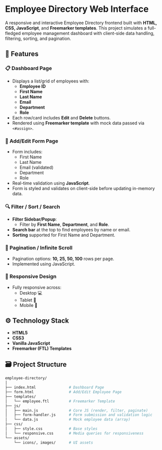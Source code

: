 # Employee Directory Web Interface

A responsive and interactive Employee Directory frontend built with **HTML, CSS, JavaScript**, and **Freemarker templates**. This project simulates a full-fledged employee management dashboard with client-side data handling, filtering, sorting, and pagination.

## 🚀 Features

### 📋 Dashboard Page
- Displays a list/grid of employees with:
  - **Employee ID**
  - **First Name**
  - **Last Name**
  - **Email**
  - **Department**
  - **Role**
- Each row/card includes **Edit** and **Delete** buttons.
- Rendered using **Freemarker template** with mock data passed via `<#assign>`.

### 📝 Add/Edit Form Page
- Form includes:
  - First Name
  - Last Name
  - Email (validated)
  - Department
  - Role
- Real-time validation using **JavaScript**.
- Form is styled and validates on client-side before updating in-memory data.

### 🔍 Filter / Sort / Search
- **Filter Sidebar/Popup**:
  - Filter by **First Name**, **Department**, and **Role**.
- **Search bar** at the top to find employees by name or email.
- **Sorting** supported for First Name and Department.

### 🔄 Pagination / Infinite Scroll
- Pagination options: **10, 25, 50, 100** rows per page.
- Implemented using JavaScript.

### 📱 Responsive Design
- Fully responsive across:
  - Desktop 💻
  - Tablet 📱
  - Mobile 📲

## ⚙️ Technology Stack

- **HTML5**
- **CSS3**
- **Vanilla JavaScript**
- **Freemarker (FTL) Templates**

## 🗃️ Project Structure

```bash
employee-directory/
│
├── index.html               # Dashboard Page
├── form.html                # Add/Edit Employee Page
├── templates/
│   └── employee.ftl         # Freemarker Template
├── js/
│   ├── main.js              # Core JS (render, filter, paginate)
│   ├── form-handler.js      # Form submission and validation logic
│   └── data.js              # Mock employee data (array)
├── css/
│   ├── style.css            # Base styles
│   └── responsive.css       # Media queries for responsiveness
└── assets/
    └── icons/, images/      # UI assets
